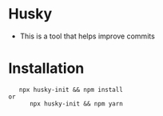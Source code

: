 # Husky

- This is a tool that helps improve commits

# Installation

```
   npx husky-init && npm install
or
      npx husky-init && npm yarn
```

